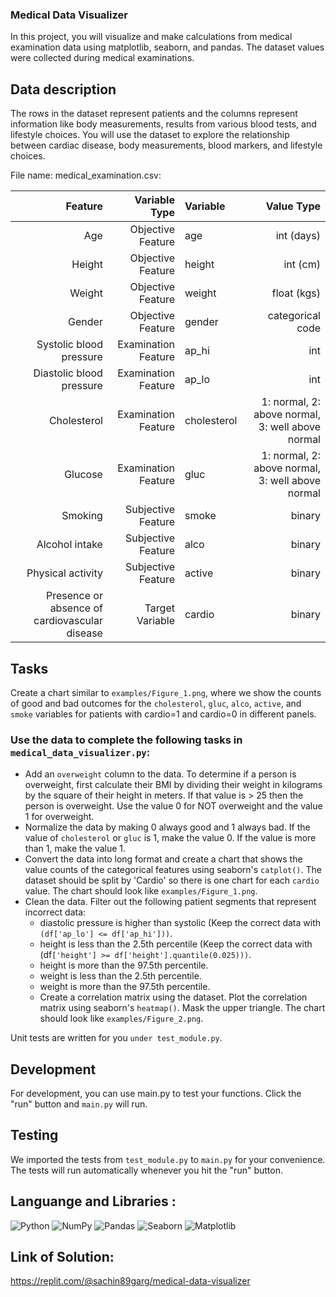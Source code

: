 ### Medical Data Visualizer
In this project, you will visualize and make calculations from medical examination data using matplotlib, seaborn, and pandas. The dataset values were collected during medical examinations.

## Data description
The rows in the dataset represent patients and the columns represent information like body measurements, results from various blood tests, and lifestyle choices. You will use the dataset to explore the relationship between cardiac disease, body measurements, blood markers, and lifestyle choices.

File name: medical_examination.csv: 

|  **Feature**  |	**Variable Type**      |	**Variable**   |	**Value Type**  |
|-------------:|---------------------:|:----------|-------------:|
|    Age      |  Objective Feature |       age      |   int (days) |
|    Height      |  Objective Feature |       height      |   int (cm) |
|    Weight      |  Objective Feature |       weight      |   float (kgs) |
|    Gender      |  Objective Feature |       gender      |   categorical code |
|    Systolic blood pressure      |  Examination Feature |       ap_hi      |   int |
|    Diastolic blood pressure      |  Examination Feature |       ap_lo      |   int |
|    Cholesterol      |  Examination Feature |       cholesterol      |   1: normal, 2: above normal, 3: well above normal |
|    Glucose      |  Examination Feature |       gluc      |   1: normal, 2: above normal, 3: well above normal |
|    Smoking      |  Subjective Feature |       smoke      |   binary |
|    Alcohol intake      |  Subjective Feature |       alco      |   binary |
|    Physical activity      |  Subjective Feature |       active      |   binary |
|    Presence or absence of cardiovascular disease      |  Target Variable |       cardio      |   binary |

## Tasks
Create a chart similar to `examples/Figure_1.png`, where we show the counts of good and bad outcomes for the `cholesterol`, `gluc`, `alco`, `active`, and `smoke` variables for patients with cardio=1 and cardio=0 in different panels.

### Use the data to complete the following tasks in `medical_data_visualizer.py`:
* Add an `overweight` column to the data. To determine if a person is overweight, first calculate their BMI by dividing their weight in kilograms by the square of their height in meters. If that value is > 25 then the person is overweight. Use the value 0 for NOT overweight and the value 1 for overweight.
* Normalize the data by making 0 always good and 1 always bad. If the value of `cholesterol` or `gluc` is 1, make the value 0. If the value is more than 1, make the value 1.
* Convert the data into long format and create a chart that shows the value counts of the categorical features using seaborn's `catplot()`. The dataset should be split by 'Cardio' so there is one chart for each `cardio` value. The chart should look like `examples/Figure_1.png`.
* Clean the data. Filter out the following patient segments that represent incorrect data:
    * diastolic pressure is higher than systolic (Keep the correct data with `(df['ap_lo'] <= df['ap_hi']))`.
    * height is less than the 2.5th percentile (Keep the correct data with (df`['height'] >= df['height'].quantile(0.025)))`.
    * height is more than the 97.5th percentile.
    * weight is less than the 2.5th percentile.
    * weight is more than the 97.5th percentile.
    * Create a correlation matrix using the dataset. Plot the correlation matrix using seaborn's `heatmap()`. Mask the upper triangle. The chart should look like `examples/Figure_2.png`.       

Unit tests are written for you `under test_module.py`.

## Development
For development, you can use main.py to test your functions. Click the "run" button and `main.py` will run.

## Testing
We imported the tests from `test_module.py` to `main.py` for your convenience. The tests will run automatically whenever you hit the "run" button.

## Languange and Libraries :
![Python](https://img.shields.io/badge/Python-3670A0?style=flat&logo=python&logoColor=ffdd54)
![NumPy](https://img.shields.io/badge/Numpy-%23013243.svg?style=flat&logo=numpy&logoColor=white) ![Pandas](https://img.shields.io/badge/Pandas-%23150458.svg?style=flat&logo=pandas&logoColor=white)
![Seaborn](https://img.shields.io/badge/Seaborn-3670A0?style=flat&logoColor=ffdd54)
![Matplotlib](https://img.shields.io/badge/Matplotlib-3670A0?style=flat&logoColor=ffdd54)
## Link of Solution:

https://replit.com/@sachin89garg/medical-data-visualizer